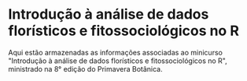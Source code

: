# Introdução à análise de dados florísticos e fitossociológicos no R
Aqui estão armazenadas as informações associadas ao minicurso "Introdução à análise de dados florísticos e fitossociológicos no R", ministrado na 8° edição do Primavera Botânica.
